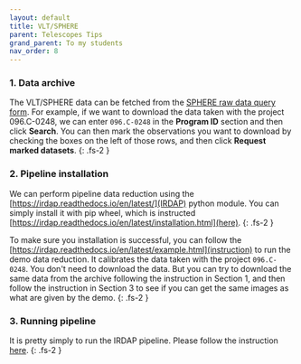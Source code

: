 ```yaml
---
layout: default
title: VLT/SPHERE
parent: Telescopes Tips
grand_parent: To my students
nav_order: 8
---
```


### 1. Data archive

The VLT/SPHERE data can be fetched from the [SPHERE raw data query form](http://archive.eso.org/wdb/wdb/eso/sphere/form). For example, if we want to download the data taken with the project 096.C-0248, we can enter `096.C-0248` in the **Program ID** section and then click **Search**. You can then mark the observations you want to download by checking the boxes on the left of those rows, and then click **Request marked datasets**.
{: .fs-2 }

### 2. Pipeline installation

We can perform pipeline data reduction using the [https://irdap.readthedocs.io/en/latest/](IRDAP) python module. You can simply install it with pip wheel, which is instructed [https://irdap.readthedocs.io/en/latest/installation.html](here).
{: .fs-2 }

To make sure you installation is successful, you can follow the [https://irdap.readthedocs.io/en/latest/example.html](instruction) to run the demo data reduction. It calibrates the data taken with the project `096.C-0248`. You don't need to download the data. But you can try to download the same data from the archive following the instruction in Section 1, and then follow the instruction in Section 3 to see if you can get the same images as what are given by the demo.
{: .fs-2 }

### 3. Running pipeline

It is pretty simply to run the IRDAP pipeline. Please follow the instruction [here](https://irdap.readthedocs.io/en/latest/instructions.html).
{: .fs-2 }
